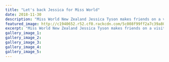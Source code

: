 ```yaml
---
title: "Let's back Jessica for Miss World"
date: 2018-11-30
description: "Miss World New Zealand Jessica Tyson makes friends on a visit to Old Town Hainan in China..."
featured_image: http://c1940652.r52.cf0.rackcdn.com/5c008f99ff2a7c39a8000e1b/Jessica-Tyson-Miss-World-chron-30-nov.jpg
excerpt: "Miss World New Zealand Jessica Tyson makes friends on a visit to Old Town Hainan in China."
gallery_image_1: 
gallery_image_2: 
gallery_image_3: 
gallery_image_4: 
gallery_image_5: 
---
```

